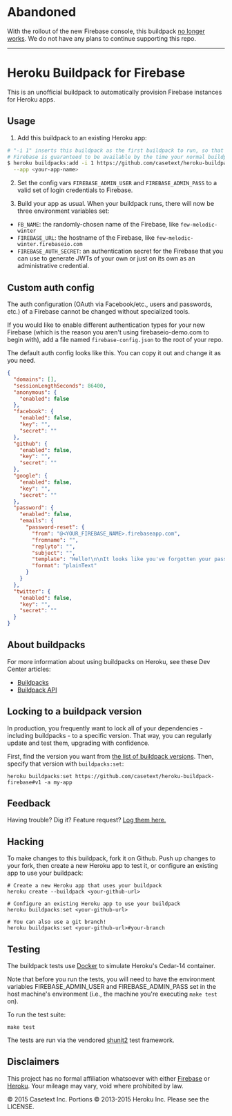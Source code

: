 # Abandoned

With the rollout of the new Firebase console, this buildpack [no longer works](https://github.com/casetext/heroku-buildpack-firebase/issues/1).  We do not have any plans to continue supporting this repo.

---

# Heroku Buildpack for Firebase

This is an unofficial buildpack to automatically provision Firebase instances for Heroku apps.

## Usage

1. Add this buildpack to an existing Heroku app:
  ```bash
  # "-i 1" inserts this buildpack as the first buildpack to run, so that your
  # Firebase is guaranteed to be available by the time your normal buildpack runs.
  $ heroku buildpacks:add -i 1 https://github.com/casetext/heroku-buildpack-firebase \
    --app <your-app-name>
  ```

2. Set the config vars `FIREBASE_ADMIN_USER` and `FIREBASE_ADMIN_PASS` to a valid
set of login credentials to Firebase.

3. Build your app as usual. When your buildpack runs, there will now be three
environment variables set:
  - `FB_NAME`: the randomly-chosen name of the Firebase, like `few-melodic-winter`
  - `FIREBASE_URL`: the hostname of the Firebase, like `few-melodic-winter.firebaseio.com`
  - `FIREBASE_AUTH_SECRET`: an authentication secret for the Firebase that you can
  use to generate JWTs of your own or just on its own as an administrative credential.

## Custom auth config

The auth configuration (OAuth via Facebook/etc., users and passwords, etc.) of
a Firebase cannot be changed without specialized tools.

If you would like to enable different authentication types for your new Firebase
(which is the reason you aren't using firebaseio-demo.com to begin with),
add a file named `firebase-config.json` to the root of your repo.

The default auth config looks like this. You can copy it out and change it as
you need.
```json
{
  "domains": [],
  "sessionLengthSeconds": 86400,
  "anonymous": {
    "enabled": false
  },
  "facebook": {
    "enabled": false,
    "key": "",
    "secret": ""
  },
  "github": {
    "enabled": false,
    "key": "",
    "secret": ""
  },
  "google": {
    "enabled": false,
    "key": "",
    "secret": ""
  },
  "password": {
    "enabled": false,
    "emails": {
      "password-reset": {
        "from": "@<YOUR_FIREBASE_NAME>.firebaseapp.com",
        "fromname": "",
        "replyto": "",
        "subject": "",
        "template": "Hello!\n\nIt looks like you've forgotten your password.\n\nUse the following temporary password within the next 24 hours to log in and update your account: %TOKEN%\n\nThanks!",
        "format": "plainText"
      }
    }
  },
  "twitter": {
    "enabled": false,
    "key": "",
    "secret": ""
  }
}
```

## About buildpacks

For more information about using buildpacks on Heroku, see these Dev Center articles:

- [Buildpacks](https://devcenter.heroku.com/articles/buildpacks)
- [Buildpack API](https://devcenter.heroku.com/articles/buildpack-api)

## Locking to a buildpack version

In production, you frequently want to lock all of your dependencies - including
buildpacks - to a specific version. That way, you can regularly update and
test them, upgrading with confidence.

First, find the version you want from [the list of buildpack versions](https://github.com/casetext/heroku-buildpack-firebase/releases).
Then, specify that version with `buildpacks:set`:

```
heroku buildpacks:set https://github.com/casetext/heroku-buildpack-firebase#v1 -a my-app
```

## Feedback

Having trouble? Dig it? Feature request? [Log them here.](https://github.com/casetext/heroku-buildpack-firebase/issues)

## Hacking

To make changes to this buildpack, fork it on Github. Push up changes to your fork, then create a new Heroku app to test it, or configure an existing app to use your buildpack:

```
# Create a new Heroku app that uses your buildpack
heroku create --buildpack <your-github-url>

# Configure an existing Heroku app to use your buildpack
heroku buildpacks:set <your-github-url>

# You can also use a git branch!
heroku buildpacks:set <your-github-url>#your-branch
```

## Testing

The buildpack tests use [Docker](https://www.docker.com/) to simulate
Heroku's Cedar-14 container.

Note that before you run the tests, you will need to have the environment
variables FIREBASE_ADMIN_USER and FIREBASE_ADMIN_PASS set in the host
machine's environment (i.e., the machine you're executing `make test` on).

To run the test suite:

```
make test
```

The tests are run via the vendored [shunit2](http://shunit2.googlecode.com/svn/trunk/source/2.1/doc/shunit2.html)
test framework.

## Disclaimers

This project has no formal affiliation whatsoever with either [Firebase](https://firebase.com) or [Heroku](https://heroku.com). Your mileage may vary, void where prohibited by law.

© 2015 Casetext Inc. Portions © 2013-2015 Heroku Inc. Please see the LICENSE.
